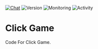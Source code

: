 [![Chat](https://img.shields.io/discord/870522416600846376)](https://discord.gg/QceWFg63wQ)
![Version](https://img.shields.io/github/package-json/v/Jrgamer4u/MipMachine-EX/Click-Game)
![Monitoring](https://img.shields.io/uptimerobot/status/m788836527-a20f9d44af9fa0fc71b0ef0b)
![Activity](https://img.shields.io/github/commit-activity/m/Jrgamer4u/MipMachine-EX/Click-Game)

# Click Game
Code For Click Game.
